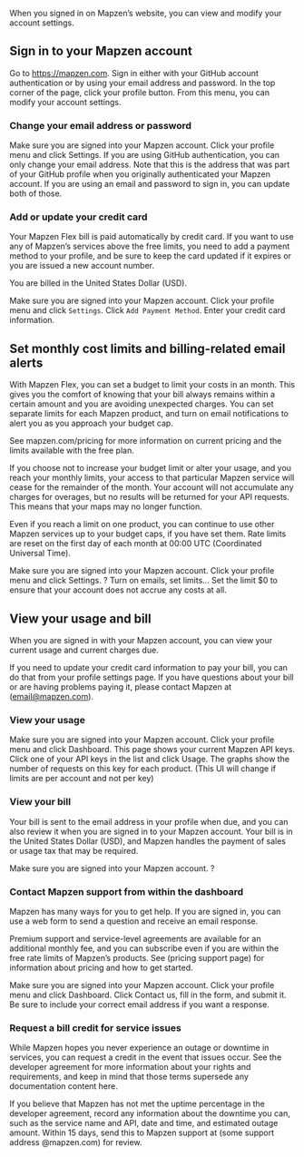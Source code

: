 When you signed in on Mapzen’s website, you can view and modify your account settings.

## Sign in to your Mapzen account

Go to https://mapzen.com. 
Sign in either with your GitHub account authentication or by using your email address and password.
In the top corner of the page, click your profile button.
From this menu, you can modify your account settings.

### Change your email address or password

Make sure you are signed into your Mapzen account.
Click your profile menu and click Settings.
If you are using GitHub authentication, you can only change your email address. Note that this is the address that was part of your GitHub profile when you originally authenticated your Mapzen account.
If you are using an email and password to sign in, you can update both of those.

### Add or update your credit card

Your Mapzen Flex bill is paid automatically by credit card. If you want to use any of Mapzen’s services above the free limits, you need to add a payment method to your profile, and be sure to keep the card updated if it expires or you are issued a new account number. 

You are billed in the United States Dollar (USD).

Make sure you are signed into your Mapzen account.
Click your profile menu and click `Settings`.
Click `Add Payment Method`. 
Enter your credit card information.

## Set monthly cost limits and billing-related email alerts

With Mapzen Flex, you can set a budget to limit your costs in an month. This gives you the comfort of knowing that your bill always remains within a certain amount and you are avoiding unexpected charges. You can set separate limits for each Mapzen product, and turn on email notifications to alert you as you approach your budget cap.

See mapzen.com/pricing for more information on current pricing and the limits available with the free plan.

If you choose not to increase your budget limit or alter your usage, and you reach your monthly limits, your access to that particular Mapzen service will cease for the remainder of the month. Your account will not accumulate any charges for overages, but no results will be returned for your API requests. This means that your maps may no longer function. 

Even if you reach a limit on one product, you can continue to use other Mapzen services up to your budget caps, if you have set them. Rate limits are reset on the first day of each month at 00:00 UTC (Coordinated Universal Time).

Make sure you are signed into your Mapzen account.
Click your profile menu and click Settings.
? Turn on emails, set limits...
Set the limit $0 to ensure that your account does not accrue any costs at all. 


## View your usage and bill

When you are signed in with your Mapzen account, you can view your current usage and current charges due.

If you need to update your credit card information to pay your bill, you can do that from your profile settings page. If you have questions about your bill or are having problems paying it, please contact Mapzen at (email@mapzen.com).

### View your usage

Make sure you are signed into your Mapzen account.
Click your profile menu and click Dashboard. This page shows your current Mapzen API keys.
Click one of your API keys in the list and click Usage. The graphs show the number of requests on this key for each product.
(This UI will change if limits are per account and not per key)

### View your bill

Your bill is sent to the email address in your profile when due, and you can also review it when you are signed in to your Mapzen account. Your bill is in the United States Dollar (USD), and Mapzen handles the payment of sales or usage tax that may be required.

Make sure you are signed into your Mapzen account.
?

### Contact Mapzen support from within the dashboard

Mapzen has many ways for you to get help. If you are signed in, you can use a web form to send a question and receive an email response. 

Premium support and service-level agreements are available for an additional monthly fee, and you can subscribe even if you are within the free rate limits of Mapzen’s products. See (pricing support page) for information about pricing and how to get started.

Make sure you are signed into your Mapzen account.
Click your profile menu and click Dashboard. 
Click Contact us, fill in the form, and submit it. Be sure to include your correct email address if you want a response.

### Request a bill credit for service issues

While Mapzen hopes you never experience an outage or downtime in services, you can request a credit in the event that issues occur. See the developer agreement for more information about your rights and requirements, and keep in mind that those terms supersede any documentation content here.

If you believe that Mapzen has not met the uptime percentage in the developer agreement, record any information about the downtime you can, such as the service name and API, date and time, and estimated outage amount.
Within 15 days, send this to Mapzen support at (some support address @mapzen.com) for review.
